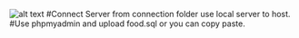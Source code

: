 ![alt text](https://github.com/nitinsxngh/Dietcalc-BMI-Food-Recommendation/blob/main/assets/dietcalc-400%2B1200.png?raw=true)
#Connect Server from connection folder use local server to host.
#Use phpmyadmin and upload food.sql or you can copy paste.
